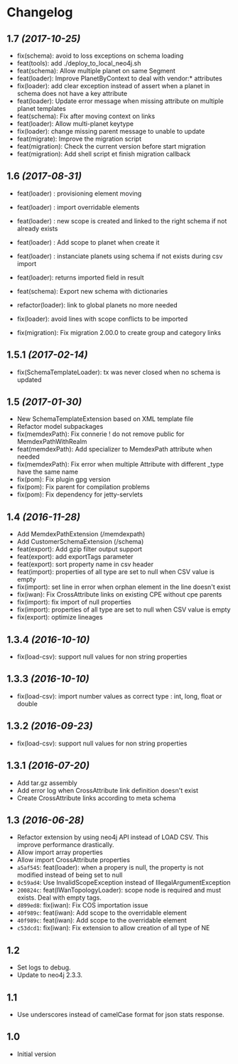 # Changelog

## 1.7 _(2017-10-25)_
* fix(schema): avoid to loss exceptions on schema loading
* feat(tools): add ./deploy_to_local_neo4j.sh
* feat(schema): Allow multiple planet on same Segment
* feat(loader): Improve PlanetByContext to deal with vendor:* attributes
* fix(loader): add clear exception instead of assert when a planet in schema does not have a key attribute
* feat(loader): Update error message when missing attribute on multiple planet templates
* feat(schema): Fix after moving context on links
* feat(loader): Allow multi-planet keytype
* fix(loader): change missing parent message to unable to update
* feat(migrate): Improve the migration script
* feat(migration): Check the current version before start migration
* feat(migration): Add shell script et finish migration callback


## 1.6 _(2017-08-31)_
* feat(loader) : provisioning element moving
* feat(loader) : import overridable elements
* feat(loader) : new scope is created and linked to the right schema if not already exists
* feat(loader) : Add scope to planet when create it 
* feat(loader) : instanciate planets using schema if not exists during csv import
* feat(loader): returns imported field in result
* feat(schema): Export new schema with dictionaries

* refactor(loader): link to global planets no more needed

* fix(loader): avoid lines with scope conflicts to be imported
* fix(migration): Fix migration 2.00.0 to create group and category links

## 1.5.1 _(2017-02-14)_
* fix(SchemaTemplateLoader): tx was never closed when no schema is updated

## 1.5 _(2017-01-30)_
* New SchemaTemplateExtension based on XML template file
* Refactor model subpackages
* fix(memdexPath): Fix connerie ! do not remove public for MemdexPathWithRealm
* feat(memdexPath): Add specializer to MemdexPath attribute when needed
* fix(memdexPath): Fix error when multiple Attribute with different _type have the same name
* fix(pom): Fix plugin gpg version
* fix(pom): Fix parent for compilation problems
* fix(pom): Fix dependency for jetty-servlets

## 1.4 _(2016-11-28)_
* Add MemdexPathExtension (/memdexpath)
* Add CustomerSchemaExtension (/schema)
* feat(export): Add gzip filter output support
* feat(export): add exportTags parameter
* feat(export): sort property name in csv header
* feat(import): properties of all type are set to null when CSV value is empty
* fix(import): set line in error when orphan element in the line doesn't exist
* fix(iwan): Fix CrossAttribute links on existing CPE without cpe parents
* fix(import): fix import of null properties
* fix(import): properties of all type are set to null when CSV value is empty
* fix(export): optimize lineages

## 1.3.4 _(2016-10-10)_
* fix(load-csv): support null values for non string properties

## 1.3.3 _(2016-10-10)_
* fix(load-csv): import number values as correct type : int, long, float or double

## 1.3.2 _(2016-09-23)_
* fix(load-csv): support null values for non string properties

## 1.3.1 _(2016-07-20)_

* Add tar.gz assembly
* Add error log when CrossAttribute link definition doesn't exist
* Create CrossAttribute links according to meta schema

## 1.3 _(2016-06-28)_

* Refactor extension by using neo4j API instead of LOAD CSV. This improve performance drastically.
* Allow import array properties
* Allow import CrossAttribute properties
* `a5af545`: feat(loader): when a propery is null, the property is not modified instead of being set to null
* `0c59ad4`: Use InvalidScopeException instead of IllegalArgumentException
* `200824c`: feat(IWanTopologyLoader): scope node is required and must exists. Deal with empty tags.
* `d899ed8`: fix(iwan): Fix COS importation issue
* `40f989c`: feat(iwan): Add scope to the overridable element
* `40f989c`: feat(iwan): Add scope to the overridable element
* `c53dcd1`: fix(iwan): Fix extension to allow creation of all type of NE

## 1.2

* Set logs to debug.
* Update  to neo4j 2.3.3.

## 1.1

* Use underscores instead of camelCase format for json stats response.

## 1.0

* Initial version
